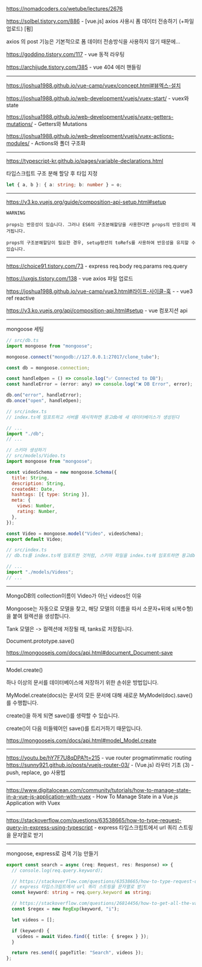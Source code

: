 https://nomadcoders.co/wetube/lectures/2676

https://solbel.tistory.com/886 - [vue.js] axios 사용시 폼 데이터 전송하기 (+파일 업로드) [펌]

axios 의 post 기능은 기본적으로 폼 데이터 전송방식을 사용하지 않기 때문에...

https://goddino.tistory.com/117 - vue 동적 라우팅

https://archijude.tistory.com/385 - vue 404 에러 핸들링

---

https://joshua1988.github.io/vue-camp/vuex/concept.html#뷰엑스-설치

https://joshua1988.github.io/web-development/vuejs/vuex-start/ - vuex와 state

https://joshua1988.github.io/web-development/vuejs/vuex-getters-mutations/ - Getters와 Mutations

https://joshua1988.github.io/web-development/vuejs/vuex-actions-modules/ - Actions와 폴더 구조화

---

https://typescript-kr.github.io/pages/variable-declarations.html

타입스크립트 구조 분해 할당 후 타입 지정

```typescript
let { a, b }: { a: string; b: number } = o;
```

---

https://v3.ko.vuejs.org/guide/composition-api-setup.html#setup

```
WARNING

props는 반응성이 있습니다. 그러나 ES6의 구조분해할당을 사용한다면 props의 반응성이 제거됩니다.

props의 구조분해할당이 필요한 경우, setup펑션의 toRefs를 사용하여 반응성을 유지할 수 있습니다.
```

---

https://choice91.tistory.com/73 - express req.body req.params req.query

https://uxgjs.tistory.com/138 - vue axios 파일 업로드

https://joshua1988.github.io/vue-camp/vue3.html#라이프-사이클-훅 - - vue3 ref reactive

https://v3.ko.vuejs.org/api/composition-api.html#setup - vue 컴포지션 api

---

mongoose 세팅

```javascript
// src/db.ts
import mongoose from "mongoose";

mongoose.connect("mongodb://127.0.0.1:27017/clone_tube");

const db = mongoose.connection;

const handleOpen = () => console.log("✅ Connected to DB");
const handleError = (error: any) => console.log("❌ DB Error", error);

db.on("error", handleError);
db.once("open", handleOpen);
```

```javascript
// src/index.ts
// index.ts에 임포트하고 서버를 재시작하면 몽고db에 새 데이터베이스가 생성된다

// ...
import "./db";
// ...
```

```javascript
// 스키마 생성하기
// src/models/Video.ts
import mongoose from "mongoose";

const videoSchema = new mongoose.Schema({
  title: String,
  description: String,
  createdAt: Date,
  hashtags: [{ type: String }],
  meta: {
    views: Number,
    rating: Number,
  },
});

const Video = mongoose.model("Video", videoSchema);
export default Video;
```

```javascript
// src/index.ts
// db.ts를 index.ts에 임포트한 것처럼, 스키마 파일을 index.ts에 임포트하면 몽고db에 컬렉션이 자동으로 생성된다

// ...
import "./models/Videos";
// ...
```

---

MongoDB의 collection이름이 Video가 아닌 videos인 이유

Mongoose는 자동으로 모델을 찾고, 해당 모델의 이름을 따서 소문자+뒤에 s(복수형)을 붙여 컬렉션을 생성합니다.

Tank 모델은 -> 컬렉션에 저장될 때, tanks로 저장됩니다.

Document.prototype.save()

https://mongoosejs.com/docs/api.html#document_Document-save

---

Model.create()

하나 이상의 문서를 데이터베이스에 저장하기 위한 손쉬운 방법입니다.

MyModel.create(docs)는 문서의 모든 문서에 대해 새로운 MyModel(doc).save()를 수행합니다.

create()을 하게 되면 save()를 생략할 수 있습니다.

create()이 다음 미들웨어인 save()를 트리거하기 때문입니다.

https://mongoosejs.com/docs/api.html#model_Model.create

---

https://youtu.be/hY7F7U8qDPA?t=215 - vue router progmatimmatic routing
https://sunny921.github.io/posts/vuejs-router-03/ - (Vue.js) 라우터 기초 (3) - push, replace, go 사용법

---

https://www.digitalocean.com/community/tutorials/how-to-manage-state-in-a-vue-js-application-with-vuex - How To Manage State in a Vue.js Application with Vuex

---

https://stackoverflow.com/questions/63538665/how-to-type-request-query-in-express-using-typescript - express 타입스크립트에서 url 쿼리 스트링을 문자열로 받기

---

mongoose, express로 검색 기능 만들기

```typescript
export const search = async (req: Request, res: Response) => {
  // console.log(req.query.keyword);

  // https://stackoverflow.com/questions/63538665/how-to-type-request-query-in-express-using-typescript
  // express 타입스크립트에서 url 쿼리 스트링을 문자열로 받기
  const keyword: string = req.query.keyword as string;

  // https://stackoverflow.com/questions/26814456/how-to-get-all-the-values-that-contains-part-of-a-string-using-mongoose-find
  const $regex = new RegExp(keyword, "i");

  let videos = [];

  if (keyword) {
    videos = await Video.find({ title: { $regex } });
  }

  return res.send({ pageTitle: "Search", videos });
};
```
